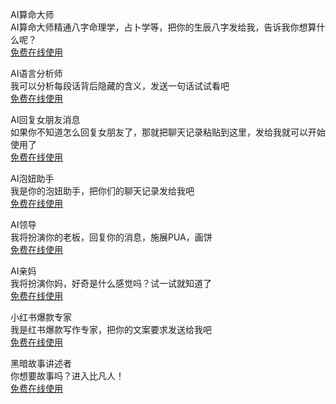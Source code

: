 AI算命大师  
AI算命大师精通八字命理学，占卜学等，把你的生辰八字发给我，告诉我你想算什么呢？  
[免费在线使用](https://ora.ai/tart-emerald-kmqs/ai%E7%AE%97%E5%91%BD%E5%A4%A7%E5%B8%88)  
  

AI语言分析师  
我可以分析每段话背后隐藏的含义，发送一句话试试看吧  
[免费在线使用](https://ora.ai/tart-emerald-kmqs/%E8%AF%AD%E8%A8%80%E5%88%86%E6%9E%90%E5%B8%88)  
  

AI回复女朋友消息  
如果你不知道怎么回复女朋友了，那就把聊天记录粘贴到这里，发给我就可以开始使用了  
[免费在线使用](https://ora.ai/tart-emerald-kmqs/%E5%9B%9E%E5%A4%8D%E5%A5%B3%E6%9C%8B%E5%8F%8B%E6%B6%88%E6%81%AF)  
  

AI泡妞助手  
我是你的泡妞助手，把你们的聊天记录发给我吧  
[免费在线使用](https://ora.ai/tart-emerald-kmqs/%E5%9B%9E%E5%A4%8D%E6%9A%A7%E6%98%A7%E5%AF%B9%E8%B1%A1%E6%B6%88%E6%81%AF)  
  

AI领导  
我将扮演你的老板，回复你的消息，施展PUA，画饼  
[免费在线使用](https://ora.ai/tart-emerald-kmqs/lingdao)  
  

AI亲妈  
我将扮演你妈，好奇是什么感觉吗？试一试就知道了  
[免费在线使用](https://ora.ai/tart-emerald-kmqs/aimom)  
  

小红书爆款专家  
我是红书爆款写作专家，把你的文案要求发送给我吧  
[免费在线使用](https://ora.ai/tart-emerald-kmqs/%E5%B0%8F%E7%BA%A2%E4%B9%A6%E7%88%86%E6%AC%BE%E4%B8%93%E5%AE%B6%E4%B8%A8aigc%E7%9F%A5%E8%AF%86%E5%BA%93%E4%B8%A8aicn.wiki)  
  

黑暗故事讲述者  
你想要故事吗？进入比凡人！  
[免费在线使用](https://ora.ai/delighted-white-wpyf/dark-storyteller)